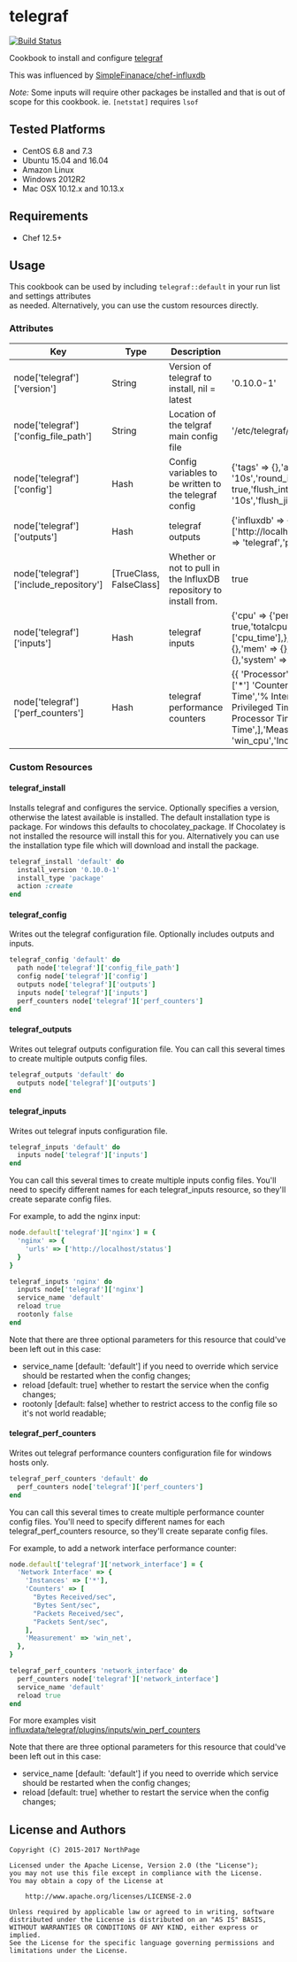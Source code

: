 # telegraf

[![Build Status](https://travis-ci.org/NorthPage/telegraf-cookbook.svg?branch=master)](https://travis-ci.org/NorthPage/telegraf-cookbook)

Cookbook to install and configure [telegraf](https://github.com/influxdb/telegraf)

This was influenced by [SimpleFinanace/chef-influxdb](https://github.com/SimpleFinance/chef-influxdb)

*Note:* Some inputs will require other packages be installed and that is out of scope for this
cookbook.  ie. `[netstat]` requires `lsof`

## Tested Platforms

* CentOS 6.8 and 7.3
* Ubuntu 15.04 and 16.04
* Amazon Linux 
* Windows 2012R2
* Mac OSX 10.12.x and 10.13.x

## Requirements

* Chef 12.5+

## Usage

This cookbook can be used by including `telegraf::default` in your run list and settings attributes  
as needed.  Alternatively, you can use the custom resources directly.

### Attributes

| Key                                  | Type   | Description                                           | Default                                                                                                                                                             |
|--------------------------------------|--------|-------------------------------------------------------|---------------------------------------------------------------------------------------------------------------------------------------------------------------------|
| node['telegraf']['version']          | String | Version of telegraf to install, nil = latest          | '0.10.0-1'                                                                                                                                                          |
| node['telegraf']['config_file_path'] | String | Location of the telgraf main config file              | '/etc/telegraf/telegraf.conf'                                                                                                                                       |
| node['telegraf']['config']           | Hash   | Config variables to be written to the telegraf config | {'tags' => {},'agent' => {'interval' => '10s','round_interval' => true,'flush_interval' => '10s','flush_jitter' => '5s'}                                            |
| node['telegraf']['outputs']          | Hash  | telegraf outputs                                      | {'influxdb' => {'urls' => ['http://localhost:8086'],'database' => 'telegraf','precision' => 's'}}                                                                   |
| node['telegraf']['include_repository'] | [TrueClass, FalseClass] | Whether or not to pull in the InfluxDB repository to install from. | true |
| node['telegraf']['inputs']           | Hash   | telegraf inputs                                       | {'cpu' => {'percpu' => true,'totalcpu' => true,'drop' => ['cpu_time'],},'disk' => {},'io' => {},'mem' => {},'net' => {},'swap' => {},'system' => {}}                |
| node['telegraf']['perf_counters']           | Hash   | telegraf performance counters | {{  'Processor' => { 'Instances' => ['*'] 'Counters' => ['% Idle Time','% Interrupt Time','% Privileged Time','% User Time','% Processor Time','% DPC Time',],'Measurement' => 'win_cpu','IncludeTotal' => true}} |


### Custom Resources

#### telegraf_install

Installs telegraf and configures the service. Optionally specifies a version, otherwise the latest available is installed. The default installation type is package. For windows this defaults to chocolatey_package. If Chocolatey is not installed the resource will install this for you. Alternatively you can use the installation type file which will download and install the package.

```ruby
telegraf_install 'default' do
  install_version '0.10.0-1'
  install_type 'package'
  action :create
end
```

#### telegraf_config

Writes out the telegraf configuration file.  Optionally includes outputs and inputs.

```ruby
telegraf_config 'default' do
  path node['telegraf']['config_file_path']
  config node['telegraf']['config']
  outputs node['telegraf']['outputs']
  inputs node['telegraf']['inputs']
  perf_counters node['telegraf']['perf_counters']  
end
```

#### telegraf_outputs

Writes out telegraf outputs configuration file. You can call this several times to create multiple outputs config files.

```ruby
telegraf_outputs 'default' do
  outputs node['telegraf']['outputs']
end
```

#### telegraf_inputs

Writes out telegraf inputs configuration file.

```ruby
telegraf_inputs 'default' do
  inputs node['telegraf']['inputs']
end
```

You can call this several times to create multiple inputs config files. You'll need to specify different names for each telegraf_inputs resource, so they'll create separate config files.

For example, to add the nginx input:

```ruby
node.default['telegraf']['nginx'] = {
  'nginx' => {
    'urls' => ['http://localhost/status']
  }
}

telegraf_inputs 'nginx' do
  inputs node['telegraf']['nginx']
  service_name 'default'
  reload true
  rootonly false
end
```

Note that there are three optional parameters for this resource that could've been left out in this case:
  - service_name [default: 'default'] if you need to override which service should be restarted when the config changes;
  - reload [default: true] whether to restart the service when the config changes;
  - rootonly [default: false] whether to restrict access to the config file so it's not world readable;

#### telegraf_perf_counters

Writes out telegraf performance counters configuration file for windows hosts only.

```ruby
telegraf_perf_counters 'default' do
  perf_counters node['telegraf']['perf_counters']
end
```

You can call this several times to create multiple performance counter config files. You'll need to specify different names for each telegraf_perf_counters resource, so they'll create separate config files.

For example, to add a network interface performance counter:

```ruby
node.default['telegraf']['network_interface'] = {
  'Network Interface' => {
    'Instances' => ['*'],
    'Counters' => [
      "Bytes Received/sec",
      "Bytes Sent/sec",
      "Packets Received/sec",
      "Packets Sent/sec",
    ],
    'Measurement' => 'win_net',
  },
}

telegraf_perf_counters 'network_interface' do
  perf_counters node['telegraf']['network_interface']
  service_name 'default'
  reload true
end
```

For more examples visit [influxdata/telegraf/plugins/inputs/win_perf_counters](https://github.com/influxdata/telegraf/tree/master/plugins/inputs/win_perf_counters)

Note that there are three optional parameters for this resource that could've been left out in this case:
  - service_name [default: 'default'] if you need to override which service should be restarted when the config changes;
  - reload [default: true] whether to restart the service when the config changes;

## License and Authors

```text
Copyright (C) 2015-2017 NorthPage

Licensed under the Apache License, Version 2.0 (the "License");
you may not use this file except in compliance with the License.
You may obtain a copy of the License at

    http://www.apache.org/licenses/LICENSE-2.0

Unless required by applicable law or agreed to in writing, software
distributed under the License is distributed on an "AS IS" BASIS,
WITHOUT WARRANTIES OR CONDITIONS OF ANY KIND, either express or implied.
See the License for the specific language governing permissions and
limitations under the License.
```
